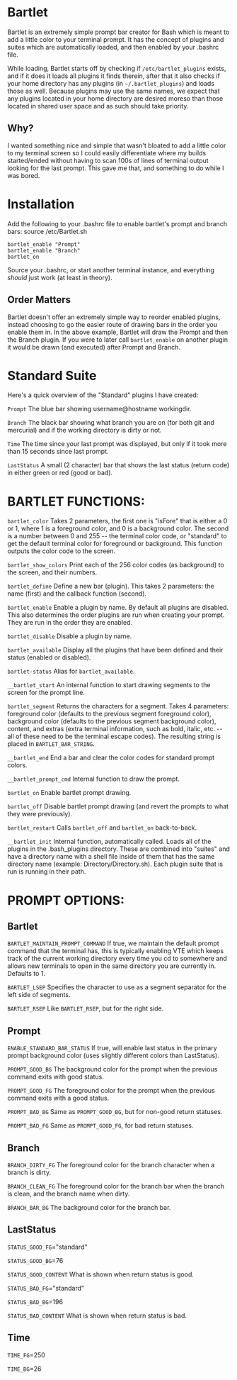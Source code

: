 Bartlet
=======

Bartlet is an extremely simple prompt bar creator for Bash which is meant to add
a little color to your terminal prompt. It has the concept of plugins and suites
which are automatically loaded, and then enabled by your .bashrc file.

While loading, Bartlet starts off by checking if `/etc/bartlet_plugins` exists,
and if it does it loads all plugins it finds therein, after that it also checks
if your home directory has any plugins (in `~/.bartlet_plugins`) and loads
those as well. Because plugins may use the same names, we expect that any
plugins located in your home directory are desired moreso than those located in
shared user space and as such should take priority.

Why?
----

I wanted something nice and simple that wasn't bloated to add a little color to
my terminal screen so I could easily differentiate where my builds started/ended
without having to scan 100s of lines of terminal output looking for the last
prompt. This gave me that, and something to do while I was bored.

Installation
============

Add the following to your .bashrc file to enable bartlet's prompt and branch
bars:
    source /etc/Bartlet.sh
    
    bartlet_enable "Prompt"
    bartlet_enable "Branch"
    bartlet_on

Source your .bashrc, or start another terminal instance, and everything
_should_ just work (at least in theory).

Order Matters
-------------

Bartlet doesn't offer an extremely simple way to reorder enabled plugins,
instead choosing to go the easier route of drawing bars in the order you enable
them in. In the above example, Bartlet will draw the Prompt and then the Branch
plugin. If you were to later call `bartlet_enable` on another plugin it would
be drawn (and executed) after Prompt and Branch.

Standard Suite
==============

Here's a quick overview of the "Standard" plugins I have created:

`Prompt` The blue bar showing username@hostname workingdir.

`Branch` The black bar showing what branch you are on (for both git and 
    mercurial) and if the working directory is dirty or not.
    
`Time` The time since your last prompt was displayed, but only if it took more 
    than 15 seconds since last prompt.
    
`LastStatus` A small (2 character) bar that shows the last status (return code) 
    in either green or red (good or bad).

BARTLET FUNCTIONS:
==================

`bartlet_color` Takes 2 parameters, the first one is
    "isFore" that is either a 0 or 1, where 1 is a foreground color, and 0 is a
    background color. The second is a number between 0 and 255 -- the terminal 
    color code, or "standard" to get the default terminal color for foreground 
    or background. This function outputs the color code to the screen.

`bartlet_show_colors` Print each of the 256 color codes (as background) to the
    screen, and their numbers.

`bartlet_define` Define a new bar (plugin). This takes 2 parameters: the name
    (first) and the callback function (second).

`bartlet_enable` Enable a plugin by name. By default all plugins are disabled.
    This also determines the order plugins are run when creating your prompt.  
    They are run in the order they are enabled.

`bartlet_disable` Disable a plugin by name.

`bartlet_available` Display all the plugins that have been defined and their
    status (enabled or disabled).

`bartlet-status` Alias for `bartlet_available`.

`__bartlet_start` An internal function to start drawing segments to the screen
    for the prompt line.

`bartlet_segment` Returns the characters for a segment. Takes 4 parameters:
    foreground color (defaults to the previous segment foreground color), 
    background color (defaults to the previous segment background color), 
    content, and extras (extra terminal information, such as bold, italic, etc. 
    -- all of these need to be the terminal escape codes). The resulting string 
    is placed in `BARTLET_BAR_STRING`.

`__bartlet_end` End a bar and clear the color codes for standard prompt
    colors.

`__bartlet_prompt_cmd` Internal function to draw the prompt.

`bartlet_on` Enable bartlet prompt drawing.

`bartlet_off` Disable bartlet prompt drawing (and revert the prompts to what 
    they were previously).

`bartlet_restart` Calls `bartlet_off` and `bartlet_on` back-to-back.

`__bartlet_init` Internal function, automatically called. Loads all of the
    plugins in the .bash_plugins directory.  These are combined into "suites" 
    and have a directory name with a shell file inside of them that has the
    same directory name (example: Directory/Directory.sh). Each plugin suite 
    that is run is running in their path.

PROMPT OPTIONS:
===============

Bartlet
-------

`BARTLET_MAINTAIN_PROMPT_COMMAND` If true, we maintain the default prompt
    command that the terminal has, this is typically enabling VTE which keeps
    track of the current working directory every time you cd to somewhere and
    allows new terminals to open in the same directory you are currently in.
    Defaults to 1.

`BARTLET_LSEP` Specifies the character to use as a segment separator for the
    left side of segments.

`BARTLET_RSEP` Like `BARTLET_RSEP`, but for the right side.

Prompt
------

`ENABLE_STANDARD_BAR_STATUS` If true, will enable last status in the primary
    prompt background color (uses slightly different colors than LastStatus).

`PROMPT_GOOD_BG` The background color for the prompt when the previous command
    exits with good status.

`PROMPT_GOOD_FG` The foreground color for the prompt when the previous command
    exits with a good status.

`PROMPT_BAD_BG` Same as `PROMPT_GOOD_BG`, but for non-good return statuses.

`PROMPT_BAD_FG` Same as `PROMPT_GOOD_FG`, for bad return statuses.

Branch
------

`BRANCH_DIRTY_FG` The foreground color for the branch character when a branch is
    dirty.

`BRANCH_CLEAN_FG` The foreground color for the branch bar when the branch is
    clean, and the branch name when dirty.

`BRANCH_BAR_BG` The background color for the branch bar.

LastStatus
----------

`STATUS_GOOD_FG`="standard"

`STATUS_GOOD_BG`=76

`STATUS_GOOD_CONTENT` What is shown when return status is good.

`STATUS_BAD_FG`="standard"

`STATUS_BAD_BG`=196

`STATUS_BAD_CONTENT` What is shown when return status is bad.

Time
----

`TIME_FG`=250

`TIME_BG`=26
